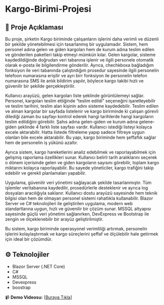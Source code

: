 # Kargo-Birimi-Projesi

## 📌 Proje Açıklaması

Bu proje, şirketin Kargo biriminde çalışanların işlerini daha verimli ve düzenli bir şekilde yönetebilmesi için tasarlanmış bir uygulamadır. Sistem, hem personel adına gelen ve giden kargoları hem de kurum adına teslim edilen ve gönderilen paketleri takip etmeyi mümkün kılar. Gelen kargolar, sisteme kaydedildiğinde doğrudan veri tabanına işlenir ve ilgili personele otomatik olarak e-posta ile bilgilendirme gönderilir. Ayrıca, chechkboxa bağladığım fonksiyon ile veri tabanında çalıştırdığım prosedur sayesinde ilgili  personelin telefoon numarasına erişilir ve ayrı birr fonksiyon ile personelin telefon numarasına SMS ile anlık bildirim yapılır, böylece kargo takibi hızlı ve güvenilir bir şekilde gerçekleştirilir.

Kullanıcı arayüzü, gelen kargoları liste şeklinde görüntülemeyi sağlar. Personel, kargoları teslim ettiğinde “teslim edildi” seçeneğini işaretleyebilir ve teslim tarihini, teslim alan kişinin adını sisteme kaydedebilir. Teslim edilen ve alınan  kargolar  bir sayfada listelenir ve kargo birirminde ki çalışan görevli  dilediği zaman bu sayfayı kontrol ederek hangi tarihlerde hangi kargoların teslim edildiğini görebilir. Şahıs adına gelen-giden ve kurum adına gelene-giden şeklinde 4 farklı liste sayfası vardır. Kullanıcı istediği listeyi kolayca excele aktarabilir. Hatta listede filtreleme yapıp sadece filtreye uygun olanları bile excele aktarabilir. Bu yapı, kargo biriminde hem şeffaflık sağlar hem de personelin iş yükünü azaltır.

Ayrıca sistem, kargo hareketlerini analiz edebilmek ve raporlayabilmek için gelişmiş raporlama özellikleri sunar. Kullanıcı belirli tarih aralıklarını seçerek o dönem içerisinde gelen ve giden kargoların sayısını görebilir, toplam kargo miktarını kolayca raporlayabilir. Bu sayede yöneticiler, kargo trafiğini takip edebilir ve gerekli planlamaları yapabilir.

Uygulama, güvenilir veri yönetimi sağlayacak şekilde tasarlanmıştır. Tüm işlemler veritabanına kaydedilir, prosedürlerle desteklenir ve ayrıca log dosyaları aracılığıyla saklanır. Kullanıcı dostu arayüzü sayesinde hem teknik bilgisi olan hem de olmayan personel sistemi rahatlıkla kullanabilir. Blazor Server ve C# teknolojileri ile geliştirilen uygulama, modern web standartlarına uygun, hızlı ve güvenilir bir çözüm sunar. MSSQL altyapısı sayesinde güçlü veri yönetimi sağlanırken, DevExpress ve Bootstrap ile zengin ve ölçeklenebilir bir arayüz geliştirilmiştir.  

Bu sistem, kargo biriminde operasyonel verimliliği artırmak, personelin işlerini kolaylaştırmak ve kargo süreçlerini şeffaf ve ölçülebilir hale getirmek için ideal bir çözümdür.
## ⚙️ Teknolojiler
- Blazor Server (.NET Core)  
- C#  
- MSSQL
- Devexpress
- boostrap

📹 **Demo Videosu:** [[Buraya Tıkla](https://drive.google.com/file/d/1nAoC4-gcQrZFC30EsVGtPJ4fCMdhV8XY/view?usp=drive_link)]


